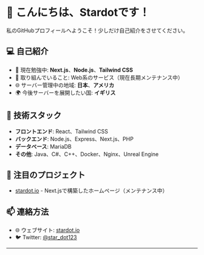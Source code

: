 # 👋 こんにちは、Stardotです！

私のGitHubプロフィールへようこそ！少しだけ自己紹介をさせてください。

## 💻 自己紹介
- 🌱 現在勉強中: **Next.js**、**Node.js**、**Tailwind CSS**
- 🔭 取り組んでいること: Web系のサービス（現在長期メンテナンス中）
- 🌐 サーバー管理中の地域: **日本**、**アメリカ**
- 🌍 今後サーバーを展開したい国: **イギリス**

## 🚀 技術スタック
- **フロントエンド**: React、Tailwind CSS  
- **バックエンド**: Node.js、Express、Next.js、PHP
- **データベース**: MariaDB  
- **その他**: Java、C#、C++、Docker、Nginx、Unreal Engine

## 🌟 注目のプロジェクト
- [stardot.io](https://stardot.io) - Next.jsで構築したホームページ（メンテナンス中）

## 📫 連絡方法
- 🌐 ウェブサイト: [stardot.io](https://stardot.io)   
- 🐦 Twitter: [@star_dot123](https://x.com/star_dot123)  

---
